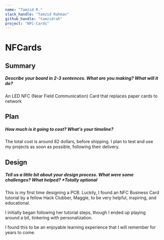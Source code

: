 ```yaml
---
name: "Tamzid R."
slack_handle: "Tamzid Rahman"
github_handle: "tamzidrah"
project: "NFC-Cards"
---
```


# NFCards
## Summary
##### Describe your board in 2-3 sentences. What are you making? What will it do?
An LED NFC (Near Field Communication) Card that replaces paper cards to network

## Plan
##### How much is it going to cost? What's your timeline?

The total cost is around 82 dollars, before shipping. I plan to test and use my projects as soon as possible, following their delivery.

## Design
##### Tell us a little bit about your design process. What were some challenges? What helped? ***Totally optional**

This is my first time designing a PCB. Luckily, I found an NFC Business Card tutorial by a fellow Hack Clubber, Maggie, to be very helpful, inspiring, and educational. 

I initially began following her tutorial steps, though I ended up playing around a bit, tinkering with personalization.

I found this to be an enjoyable learning experience that I will remember for years to come.
